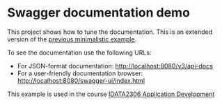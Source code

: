 # Swagger documentation demo

This project shows how to tune the documentation. This is an extended version of
the [previous minimalistic example](../02-minimalistic-springdoc).

To see the documentation use the following URLs:

* For JSON-format documentation: [http://localhost:8080/v3/api-docs](http://localhost:8080/v3/api-docs)
* For a user-friendly documentation
  browser: [http://localhost:8080/swagger-ui/index.html](http://localhost:8080/swagger-ui/index.html)

This example is used in the course [IDATA2306 Application Development](https://www.ntnu.edu/studies/courses/IDATA2306)